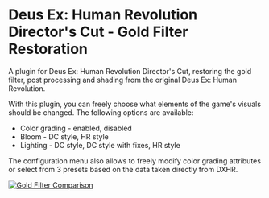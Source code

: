 # Deus Ex: Human Revolution Director's Cut - Gold Filter Restoration

A plugin for Deus Ex: Human Revolution Director's Cut, restoring the gold filter, post processing and shading from the original Deus Ex: Human Revolution.

With this plugin, you can freely choose what elements of the game's visuals should be changed. The following options are available:

* Color grading - enabled, disabled
* Bloom - DC style, HR style
* Lighting - DC style, DC style with fixes, HR style

The configuration menu also allows to freely modify color grading attributes or select from 3 presets based on the data taken directly from DXHR.

[![Gold Filter Comparison](http://img.youtube.com/vi/b42mzApkaCw/0.jpg)](http://www.youtube.com/watch?v=b42mzApkaCw "Gold Filter Comparison")